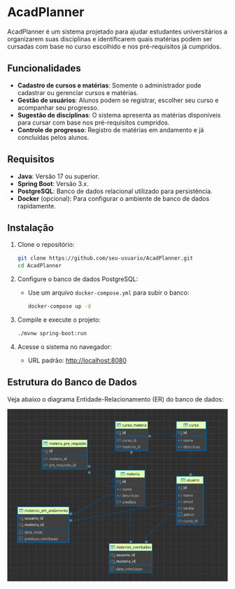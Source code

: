 # AcadPlanner

AcadPlanner é um sistema projetado para ajudar estudantes universitários a organizarem suas disciplinas e identificarem quais matérias podem ser cursadas com base no curso escolhido e nos pré-requisitos já cumpridos.

## Funcionalidades

- **Cadastro de cursos e matérias**: Somente o administrador pode cadastrar ou gerenciar cursos e matérias.
- **Gestão de usuários**: Alunos podem se registrar, escolher seu curso e acompanhar seu progresso.
- **Sugestão de disciplinas**: O sistema apresenta as matérias disponíveis para cursar com base nos pré-requisitos cumpridos.
- **Controle de progresso**: Registro de matérias em andamento e já concluídas pelos alunos.

## Requisitos

- **Java**: Versão 17 ou superior.
- **Spring Boot**: Versão 3.x.
- **PostgreSQL**: Banco de dados relacional utilizado para persistência.
- **Docker** (opcional): Para configurar o ambiente de banco de dados rapidamente.

## Instalação

1. Clone o repositório:
   ```bash
   git clone https://github.com/seu-usuario/AcadPlanner.git
   cd AcadPlanner
   ```

2. Configure o banco de dados PostgreSQL:
    - Use um arquivo `docker-compose.yml` para subir o banco:
      ```bash
      docker-compose up -d
      ```

3. Compile e execute o projeto:
   ```bash
   ./mvnw spring-boot:run
   ```

4. Acesse o sistema no navegador:
    - URL padrão: [http://localhost:8080](http://localhost:8080)

## Estrutura do Banco de Dados

Veja abaixo o diagrama Entidade-Relacionamento (ER) do banco de dados:

![Diagrama ER](img.png)


